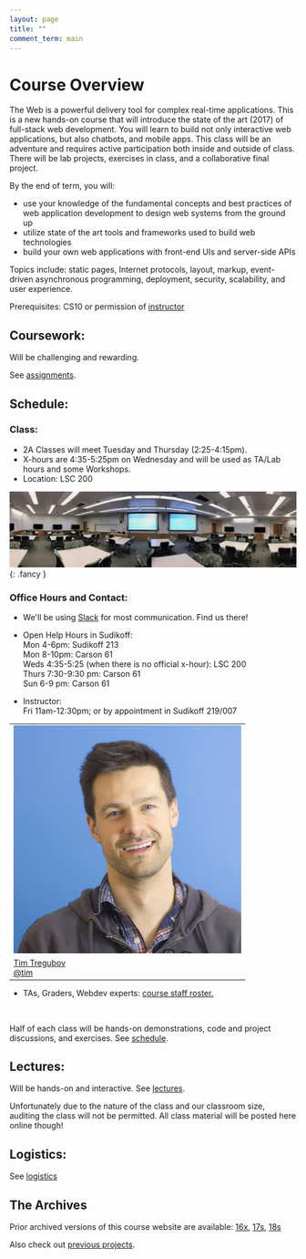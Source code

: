 ```yaml
---
layout: page
title: ""
comment_term: main
---
```


# Course Overview

The Web is a powerful delivery tool for complex real-time applications. This is a new hands-on course that will introduce the state of the art (2017) of full-stack web development. You will learn to build not only interactive web applications, but also chatbots, and mobile apps. This class will be an adventure and requires active participation both inside and outside of class. There will be lab projects, exercises in class, and a collaborative final project.

By the end of term, you will:

* use your knowledge of the fundamental concepts and best practices of web application development to design web systems from the ground up
* utilize state of the art tools and frameworks used to build web technologies
* build your own web applications with front-end UIs and server-side APIs

Topics include: static pages, Internet protocols, layout, markup, event-driven asynchronous programming, deployment, security, scalability, and user experience.

Prerequisites: CS10 or permission of [instructor](mailto:tim@cs.dartmouth.edu)

## Coursework:

Will be challenging and rewarding.

See [assignments](/assignments).

## Schedule:

### Class:

* 2A Classes will meet Tuesday and Thursday (2:25-4:15pm).<br>
* X-hours are 4:35-5:25pm on Wednesday and will be used as TA/Lab hours and some Workshops.<br>
* Location: LSC 200

![](assets/imgs/lsc200.jpg){: .fancy }

### Office Hours and Contact:

* We'll be using [Slack](https://cs52-dartmouth.slack.com) for most communication. Find us there!

* Open Help Hours in Sudikoff: <br>
  Mon 4-6pm: Sudikoff 213<br>
  Mon 8-10pm: Carson 61<br>
  Weds 4:35-5:25 (when there is no official x-hour): LSC 200<br>
  Thurs 7:30-9:30 pm: Carson 61<br>
  Sun 6-9 pm: Carson 61<br>

* Instructor:<br>
  Fri 11am-12:30pm; or by appointment in Sudikoff 219/007

<table>
  <tr>
    <td>
      <img class="profile fancy" src="assets/imgs/tt_profile.jpg" />
    </td>
  </tr>
  <tr>
    <td>
      <a href="mailto:tim@cs.dartmouth.edu">Tim Tregubov</a><br>
      <a href="https://cs52-dartmouth.slack.com/messages/@tim/">@tim</a>
    </td>
  </tr>
</table>

* TAs, Graders, Webdev experts: <a href="https://www.notion.so/cs52/877dd17791a94bc38f930884a068ab73?v=f655aefd18424e0291ff0960fb724696" target="_blank">course staff roster.</a>

<br>


<div class="rtable rtable--5cols" style="display:none;">

<!-- <div class="rtable rtable--5cols"> -->

  <div style="order:1;" class="rtable-cell"><img class="profile fancy" src="assets/imgs/jiachen.jpg"/></div>
  <div style="order:2;" class="rtable-cell"><a href="mailto:jiachen.jiang.20@dartmouth.edu">Jiachen Jiang</a><br><a href="https://cs52-dartmouth.slack.com/messages/@jcjiang/">@jcjiang</a></div>
  <div style="order:3;" class="rtable-cell"><br></div>

  <div style="order:4;" class="rtable-cell"><img class="profile fancy" src="assets/imgs/kitten.jpg"/></div>
  <div style="order:5;" class="rtable-cell"><a href="mailto:tbd@dartmouth.edu">tbd</a><br><a href="https://cs52-dartmouth.slack.com/messages/@tbd/">@tbd</a></div>
  <div style="order:6;" class="rtable-cell"><br></div>

  <div style="order:7;" class="rtable-cell"><img class="profile fancy" src="assets/imgs/kitten.jpg"/></div>
  <div style="order:8;" class="rtable-cell"><a href="mailto:tbd@dartmouth.edu">tbd</a><br><a href="https://cs52-dartmouth.slack.com/messages/@tbd/">@tbd</a></div>
  <div style="order:9;" class="rtable-cell"><br></div>

  <div style="order:10;" class="rtable-cell"><img class="profile fancy" src="assets/imgs/annie.jpg"/></div>
  <div style="order:11;" class="rtable-cell"><a href="mailto:yichen.ke.19@dartmouth.edu">Annie Ke</a><br><a href="https://cs52-dartmouth.slack.com/messages/@annieke/">@annieke</a></div>



  <div style="order:1;" class="rtable-cell"><img class="profile fancy" src="assets/imgs/kitten.jpg"/></div>
  <div style="order:2;" class="rtable-cell"><a href="mailto:tbd@dartmouth.edu">tbd</a><br><a href="https://cs52-dartmouth.slack.com/messages/@tbd/">@tbd</a></div>
  <div style="order:3;" class="rtable-cell"><br></div>

  <div style="order:4;" class="rtable-cell"><img class="profile fancy" src="assets/imgs/kitten.jpg"/></div>
  <div style="order:5;" class="rtable-cell"><a href="mailto:tbd@dartmouth.edu">tbd</a><br><a href="https://cs52-dartmouth.slack.com/messages/@tbd/">@tbd</a></div>
  <div style="order:6;" class="rtable-cell"><br></div>

  <div style="order:7;" class="rtable-cell"><img class="profile fancy" src="assets/imgs/kitten.jpg"/></div>
  <div style="order:8;" class="rtable-cell"><a href="mailto:tbd@dartmouth.edu">tbd</a><br><a href="https://cs52-dartmouth.slack.com/messages/@tbd/">@tbd</a></div>
  <div style="order:9;" class="rtable-cell"><br></div>

  <div style="order:10;" class="rtable-cell"><img class="profile fancy" src="assets/imgs/barry.jpg"/></div>
  <div style="order:11;" class="rtable-cell"><a href="mailto:barry.a.yang.18@dartmouth.edu">Barry Yang</a><br><a href="https://cs52-dartmouth.slack.com/messages/@barryyang/">@barryyang</a></div>



  <div style="order:1;" class="rtable-cell"><img class="profile fancy" src="assets/imgs/kitten.jpg"/></div>
  <div style="order:2;" class="rtable-cell"><a href="mailto:tbd@dartmouth.edu">tbd</a><br><a href="https://cs52-dartmouth.slack.com/messages/@tbd/">@tbd</a></div>
  <div style="order:3;" class="rtable-cell"><br></div>

  <div style="order:4;" class="rtable-cell"><img class="profile fancy" src="assets/imgs/kitten.jpg"/></div>
  <div style="order:5;" class="rtable-cell"><a href="mailto:tbd@dartmouth.edu">tbd</a><br><a href="https://cs52-dartmouth.slack.com/messages/@tbd/">@tbd</a></div>
  <div style="order:6;" class="rtable-cell"><br></div>

  <div style="order:7;" class="rtable-cell"><img class="profile fancy" src="assets/imgs/kitten.jpg"/></div>
  <div style="order:8;" class="rtable-cell"><a href="mailto:tbd@dartmouth.edu">tbd</a><br><a href="https://cs52-dartmouth.slack.com/messages/@tbd/">@tbd</a></div>
  <div style="order:9;" class="rtable-cell"><br></div>

  <div style="order:10;" class="rtable-cell"><img class="profile fancy" src="assets/imgs/kitten.jpg"/></div>
  <div style="order:11;" class="rtable-cell"><a href="mailto:tbd@dartmouth.edu">tbd</a><br><a href="https://cs52-dartmouth.slack.com/messages/@tbd/">@tbd</a></div>


  <div style="order:1;" class="rtable-cell"><img class="profile fancy" src="assets/imgs/kitten.jpg"/></div>
  <div style="order:2;" class="rtable-cell"><a href="mailto:tbd@dartmouth.edu">tbd</a><br><a href="https://cs52-dartmouth.slack.com/messages/@tbd/">@tbd</a></div>
  <div style="order:3;" class="rtable-cell"><br></div>

  <div style="order:4;" class="rtable-cell"><img class="profile fancy" src="assets/imgs/kitten.jpg"/></div>
  <div style="order:5;" class="rtable-cell"><a href="mailto:tbd@dartmouth.edu">tbd</a><br><a href="https://cs52-dartmouth.slack.com/messages/@tbd/">@tbd</a></div>
  <div style="order:6;" class="rtable-cell"><br></div>

  <div style="order:7;" class="rtable-cell"><img class="profile fancy" src="assets/imgs/kitten.jpg"/></div>
  <div style="order:8;" class="rtable-cell"><a href="mailto:tbd@dartmouth.edu">tbd</a><br><a href="https://cs52-dartmouth.slack.com/messages/@tbd/">@tbd</a></div>
  <div style="order:9;" class="rtable-cell"><br></div>

  <div style="order:10;" class="rtable-cell"><img class="profile fancy" src="assets/imgs/kitten.jpg"/></div>
  <div style="order:11;" class="rtable-cell"><a href="mailto:tbd@dartmouth.edu">tbd</a><br><a href="https://cs52-dartmouth.slack.com/messages/@tbd/">@tbd</a></div>

  <div style="order:1;" class="rtable-cell"><img class="profile fancy" src="assets/imgs/kitten.jpg"/></div>
  <div style="order:2;" class="rtable-cell"><a href="mailto:tbd@dartmouth.edu">tbd</a><br><a href="https://cs52-dartmouth.slack.com/messages/@tbd/">@tbd</a></div>
  <div style="order:3;" class="rtable-cell"><br></div>

  <div style="order:4;" class="rtable-cell"><img class="profile fancy" src="assets/imgs/kitten.jpg"/></div>
  <div style="order:5;" class="rtable-cell"><a href="mailto:tbd@dartmouth.edu">tbd</a><br><a href="https://cs52-dartmouth.slack.com/messages/@tbd/">@tbd</a></div>
  <div style="order:6;" class="rtable-cell"><br></div>

  <div style="order:7;" class="rtable-cell"><img class="profile fancy" src="assets/imgs/kitten.jpg"/></div>
  <div style="order:8;" class="rtable-cell"><a href="mailto:tbd@dartmouth.edu">tbd</a><br><a href="https://cs52-dartmouth.slack.com/messages/@tbd/">@tbd</a></div>
  <div style="order:9;" class="rtable-cell"><br></div>

  <div style="order:10;" class="rtable-cell"><img class="profile fancy" src="assets/imgs/kitten.jpg"/></div>
  <div style="order:11;" class="rtable-cell"><a href="mailto:tbd@dartmouth.edu">tbd</a><br><a href="https://cs52-dartmouth.slack.com/messages/@tbd/">@tbd</a></div>

</div>

Half of each class will be hands-on demonstrations, code and project discussions, and exercises. See [schedule](/schedule).

## Lectures:

Will be hands-on and interactive. See [lectures](/lectures).

Unfortunately due to the nature of the class and our classroom size, auditing the class will not be permitted. All class material will be posted here online though!

<!-- Additionally [DALI Lab Open Lab Nights](http://dali.dartmouth.edu/news-posts/dali-open-lab-hours) are a good time to get help with webdev from myself and DALI mentors. -->

## Logistics:

See [logistics](/logistics)


## The Archives 

Prior archived versions of this course website are available: [16x](https://dartmouth-cs52-16x.github.io/), [17s](https://dartmouth-cs52-17s.github.io/), [18s](https://dartmouth-cs52-18s.github.io/)

Also check out [previous projects](assignments/project).

<!-- <script>
var proxyUrl = 'https://glacial-fjord-69804.herokuapp.com/',
    targetUrl = 'https://www.notion.so/api/v3/queryCollection'

var data = {"collectionId":"3d23ca2c-401d-4d1b-998b-21287337caa4","collectionViewId":"f655aefd-1842-4e02-91ff-0960fb724696","query":{"aggregate":[{"id":"count","type":"title","view_type":"gallery","aggregation_type":"count"}],"filter":[],"sort":[],"filter_operator":"and"},"loader":{"type":"table","limit":70,"userTimeZone":"America/New_York","userLocale":"en","loadContentCover":true}}
;

fetch(proxyUrl + targetUrl, {
  method: 'POST', 
  body: JSON.stringify(data), 
  headers:{
    'Content-Type': 'application/json'
  }
})
.then(res => res.json())
.then(response => {
  console.log('Success:', JSON.stringify(response.recordMap.block));
})
.catch(error => console.error('Error:', error));
 
</script> -->